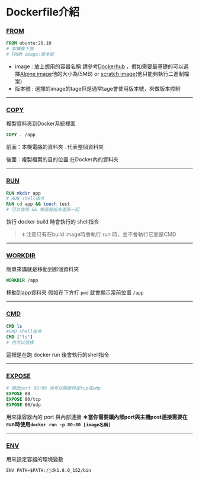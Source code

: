 # Dockerfile介紹

### [FROM](https://docs.docker.com/engine/reference/builder/#from)
``` dockerfile
FROM ubuntu:20.10 
# 架構像下面
# FROM image:版本號
```
* image : 放上想用的容器名稱 請參考[Dockerhub](https://hub.docker.com/search?q=&type=image)
，假如需要最基礎的可以選擇[Alpine image](https://hub.docker.com/_/alpine/)他的大小為(5MB) or [scratch image](https://hub.docker.com/_/scratch)(他只能夠執行二進制檔案)
* 版本號 : 選擇的image的tage但是通常tage會使用版本號，來做版本控制

---
### [COPY](https://docs.docker.com/engine/reference/builder/#copy)
複製資料夾到Docker系統裡面
``` dockerfile
COPY . /app
```
前面：本機電腦的資料夾 `.`代表整個資料夾

後面：複製檔案的目的位置 在Docker內的資料夾

---

### [RUN](https://docs.docker.com/engine/reference/builder/#run)
``` dockerfile
RUN mkdir app
# RUN shell指令
RUN cd app && touch test
# 可以使用 && 將兩條指令連再一起
```
執行 docker build 時會執行的 shell指令 
> ＊注意只有在build image時會執行 run 時，並不會執行它而是CMD

---
### [WORKDIR](https://docs.docker.com/engine/reference/builder/#workdir)
簡單來講就是移動到那個資料夾
``` dockerfile
WORKDIR /app
```
移動到app資料夾 假如在下方打 `pwd` 就會顯示當前位置 `/app`

---
### [CMD](https://docs.docker.com/engine/reference/builder/#cmd)
``` dockerfile
CMD ls
#CMD shell指令
CMD ["ls"]
# 也可以這樣
```
這裡是在跑 docker run 後會執行的shell指令

---

### [EXPOSE](https://docs.docker.com/engine/reference/builder/#expose)
``` dockerfile
# 開啟port 80:80 也可以開啟特定tcp或udp
EXPOSE 80
EXPOSE 80/tcp
EXPOSE 80/udp
```
用來讓容器內的 port 與內部連接 **＊當你需要讓內部port與主機post連接需要在run時使用`docker run -p 80:80 [image名稱]`**

---
### [ENV](https://docs.docker.com/engine/reference/builder/#env)
用來設定容器的環境變數
```
ENV PATH=$PATH:/jdk1.8.0_152/bin
```